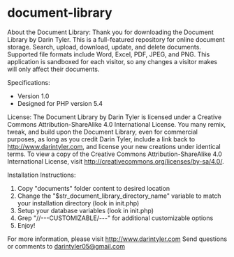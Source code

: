 # document-library

About the Document Library:
Thank you for downloading the Document Library by Darin Tyler.
This is a full-featured repository for online document storage. Search, upload, download, update, and delete documents. Supported file formats include Word, Excel, PDF, JPEG, and PNG. This application is sandboxed for each visitor, so any changes a visitor makes will only affect their documents. 

Specifications:
- Version 1.0
- Designed for PHP version 5.4

License:
The Document Library by Darin Tyler is licensed under a Creative Commons Attribution-ShareAlike 4.0 International License. 
You many remix, tweak, and build upon the Document Library, even for commercial purposes, as long as you credit Darin Tyler, include a link back to http://www.darintyler.com, and license your new creations under identical terms. 
To view a copy of the Creative Commons Attribution-ShareAlike 4.0 International License, visit http://creativecommons.org/licenses/by-sa/4.0/.

Installation Instructions:
1. Copy "documents" folder content to desired location
2. Change the "$str_document_library_directory_name" variable to match your installation directory (look in init.php)
3. Setup your database variables (look in init.php)
4. Grep "//---CUSTOMIZABLE/---" for additional customizable options
5. Enjoy!

For more information, please visit http://www.darintyler.com
Send questions or comments to darintyler05@gmail.com
